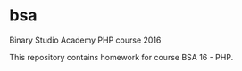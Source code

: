 # bsa
Binary Studio Academy PHP course 2016

This repository contains homework for course BSA 16 - PHP. 
